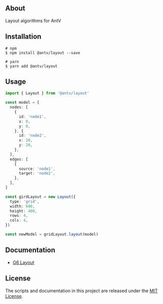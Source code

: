 ## About

Layout algorithms for AntV

## Installation

```shell
# npm
$ npm install @antv/layout --save

# yarn
$ yarn add @antv/layout
```

## Usage

```ts
import { Layout } from '@antv/layout'

const model = [
  nodes: [
    {
      id: 'node1',
      x: 0,
      y: 0,
    }, {
      id: 'node2',
      x: 20,
      y: 20,
    },
  ],
  edges: [
    {
      source: 'node1',
      target: 'node2',
    },
  ],
]

const girdLayout = new Layout({
  type: 'grid',
  width: 600,
  height: 400,
  rows: 4,
  cols: 4,
})

const newModel = gridLayout.layout(model)

```

## Documentation

- [G6 Layout](https://g6.antv.vision/zh/docs/api/graphLayout/guide)

## License

The scripts and documentation in this project are released under the [MIT License](LICENSE).
